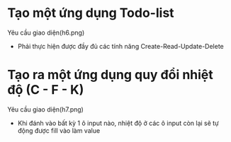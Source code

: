 # Tạo một ứng dụng Todo-list

Yêu cầu giao diện(h6.png)

- Phải thực hiện được đầy đủ các tính năng Create-Read-Update-Delete


# Tạo ra một ứng dụng quy đổi nhiệt độ (C - F - K)

Yêu cầu giao diện(h7.png)

- Khi đánh vào bất kỳ 1 ô input nào, nhiệt độ ở các ô input còn lại sẽ tự động được fill vào làm value